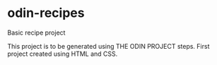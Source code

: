 # odin-recipes
Basic recipe project 


This project is to be generated using THE ODIN PROJECT steps.
First project created using HTML and CSS.
